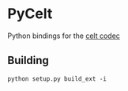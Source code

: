 # PyCelt
Python bindings for the [celt codec](http://www.celt-codec.org/)

## Building

    python setup.py build_ext -i

